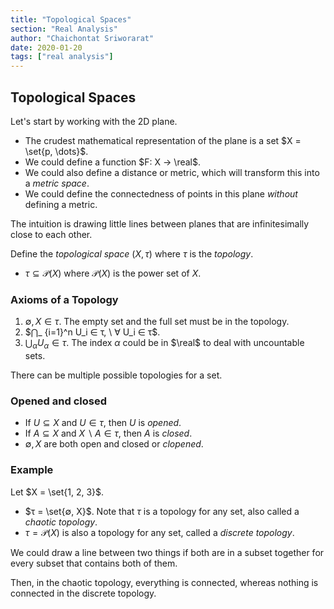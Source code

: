 ```yaml
---
title: "Topological Spaces"
section: "Real Analysis"
author: "Chaichontat Sriworarat"
date: 2020-01-20
tags: ["real analysis"]
---
```


## Topological Spaces

Let's start by working with the 2D plane.
- The crudest mathematical representation of the plane is a set $X = \set{p, \dots}$.
- We could define a function $F: X → \real$.
- We could also define a distance or metric, which will transform this into a _metric space_.
- We could define the connectedness of points in this plane _without_ defining a metric.

The intuition is drawing little lines between planes that are infinitesimally close to each other.

Define the _topological space_ $(X, τ)$ where $τ$ is the _topology_.
- $τ ⊆ \mathcal{P}(X)$ where $\mathcal{P}(X)$ is the power set of $X$.

### Axioms of a Topology
1. $∅, X ∈ τ$. The empty set and the full set must be in the topology.
2. $⋂_ {i=1}^n U_i ∈ τ, \ ∀ U_i ∈ τ$.
3. $⋃_ α U_ α ∈ τ$. The index $α$ could be in $\real$ to deal with uncountable sets.

There can be multiple possible topologies for a set.

### Opened and closed
- If $U ⊆ X$ and $U \in τ$, then $U$ is _opened_.
- If $A ⊆ X$ and $X ∖ A ∈ τ$, then $A$ is _closed_.
- $∅, X$ are both open and closed or _clopened_.

### Example
Let $X = \set{1, 2, 3}$.
- $τ = \set{∅, X}$. Note that $τ$ is a topology for any set, also called a _chaotic topology_.
- $τ = \mathcal{P}(X)$ is also a topology for any set, called a _discrete topology_.

We could draw a line between two things if both are in a subset together for every subset that contains both of them.

Then, in the chaotic topology, everything is connected, whereas nothing is connected in the discrete topology.
